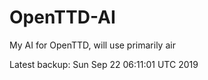 # OpenTTD-AI
My AI for OpenTTD, will use primarily air

Latest backup: Sun Sep 22 06:11:01 UTC 2019
